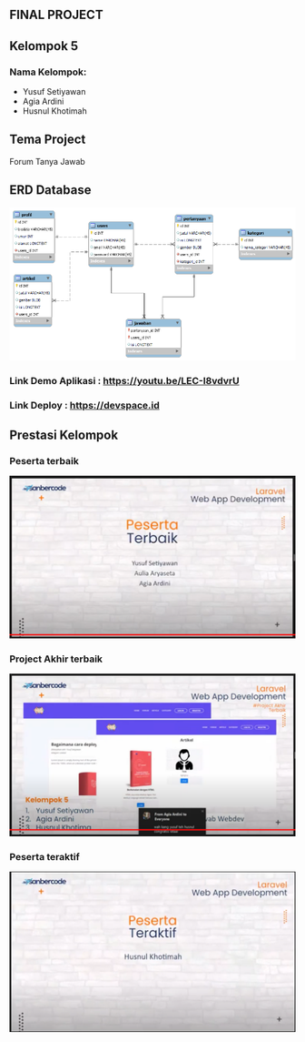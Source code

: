 ## FINAL PROJECT

## Kelompok 5

### Nama Kelompok:

-   Yusuf Setiyawan
-   Agia Ardini
-   Husnul Khotimah

## Tema Project

Forum Tanya Jawab

## ERD Database

![img](/ERD.png)

### Link Demo Aplikasi : https://youtu.be/LEC-I8vdvrU

### Link Deploy : https://devspace.id

## Prestasi Kelompok

### Peserta terbaik

![img](/public/prestasi/peserta%20terbaik.png)

### Project Akhir terbaik

![img](/public/prestasi/project%20akhir%20terbaik.png)

### Peserta teraktif

![img](/public/prestasi/peserta%20teraktif.png)
